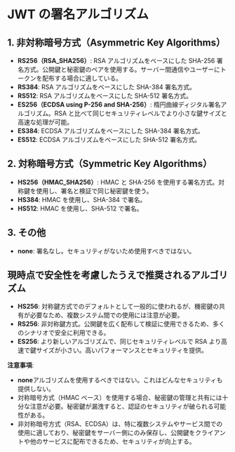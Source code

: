 # JWT の署名アルゴリズム

## 1. 非対称暗号方式（Asymmetric Key Algorithms）

- **RS256（RSA_SHA256）**: RSA アルゴリズムをベースにした SHA-256 署名方式。公開鍵と秘密鍵のペアを使用する。サーバー間通信やユーザーにトークンを配布する場合に適している。
- **RS384**: RSA アルゴリズムをベースにした SHA-384 署名方式。
- **RS512**: RSA アルゴリズムをベースにした SHA-512 署名方式。
- **ES256（ECDSA using P-256 and SHA-256）**: 楕円曲線ディジタル署名アルゴリズム。RSA と比べて同じセキュリティレベルでより小さな鍵サイズと高速な処理が可能。
- **ES384**: ECDSA アルゴリズムをベースにした SHA-384 署名方式。
- **ES512**: ECDSA アルゴリズムをベースにした SHA-512 署名方式。

## 2. 対称暗号方式（Symmetric Key Algorithms）

- **HS256（HMAC_SHA256）**: HMAC と SHA-256 を使用する署名方式。対称鍵を使用し、署名と検証で同じ秘密鍵を使う。
- **HS384**: HMAC を使用し、SHA-384 で署名。
- **HS512**: HMAC を使用し、SHA-512 で署名。

## 3. その他

- **none**: 署名なし。セキュリティがないため使用すべきではない。

## 現時点で安全性を考慮したうえで推奨されるアルゴリズム

- **HS256**: 対称鍵方式でのデフォルトとして一般的に使われるが、機密鍵の共有が必要なため、複数システム間での使用には注意が必要。
- **RS256**: 非対称鍵方式。公開鍵を広く配布して検証に使用できるため、多くのシナリオで安全に利用できる。
- **ES256**: より新しいアルゴリズムで、同じセキュリティレベルで RSA より高速で鍵サイズが小さい。高いパフォーマンスとセキュリティを提供。

**注意事項**:

- **none**アルゴリズムを使用するべきではない。これはどんなセキュリティも提供しない。
- 対称暗号方式（HMAC ベース）を使用する場合、秘密鍵の管理と共有には十分な注意が必要。秘密鍵が漏洩すると、認証のセキュリティが破られる可能性がある。
- 非対称暗号方式（RSA、ECDSA）は、特に複数システムやサービス間での使用に適しており、秘密鍵をサーバー側にのみ保存し、公開鍵をクライアントや他のサービスに配布できるため、セキュリティが向上する。

